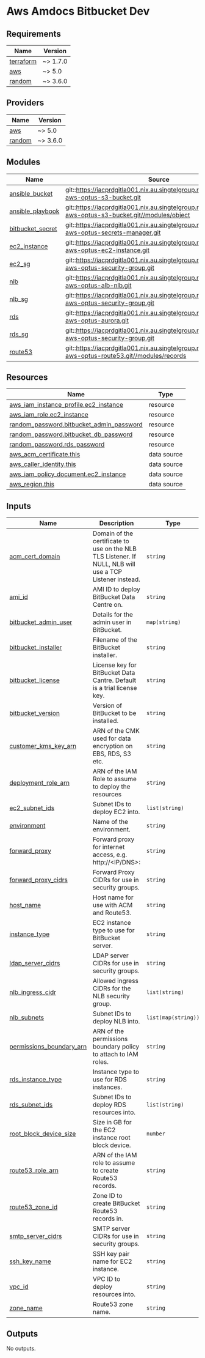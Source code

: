 # Aws Amdocs Bitbucket Dev

<!-- BEGINNING OF PRE-COMMIT-TERRAFORM DOCS HOOK -->
## Requirements

| Name | Version |
|------|---------|
| <a name="requirement_terraform"></a> [terraform](#requirement\_terraform) | ~> 1.7.0 |
| <a name="requirement_aws"></a> [aws](#requirement\_aws) | ~> 5.0 |
| <a name="requirement_random"></a> [random](#requirement\_random) | ~> 3.6.0 |

## Providers

| Name | Version |
|------|---------|
| <a name="provider_aws"></a> [aws](#provider\_aws) | ~> 5.0 |
| <a name="provider_random"></a> [random](#provider\_random) | ~> 3.6.0 |

## Modules

| Name | Source | Version |
|------|--------|---------|
| <a name="module_ansible_bucket"></a> [ansible\_bucket](#module\_ansible\_bucket) | git::https://iacprdgitla001.nix.au.singtelgroup.net/TEL/terraform-aws-optus-s3-bucket.git | v1.0.0 |
| <a name="module_ansible_playbook"></a> [ansible\_playbook](#module\_ansible\_playbook) | git::https://iacprdgitla001.nix.au.singtelgroup.net/TEL/terraform-aws-optus-s3-bucket.git//modules/object | v1.0.0 |
| <a name="module_bitbucket_secret"></a> [bitbucket\_secret](#module\_bitbucket\_secret) | git::https://iacprdgitla001.nix.au.singtelgroup.net/TEL/terraform-aws-optus-secrets-manager.git | v1.0.0 |
| <a name="module_ec2_instance"></a> [ec2\_instance](#module\_ec2\_instance) | git::https://iacprdgitla001.nix.au.singtelgroup.net/TEL/terraform-aws-optus-ec2-instance.git | v1.0.0 |
| <a name="module_ec2_sg"></a> [ec2\_sg](#module\_ec2\_sg) | git::https://iacprdgitla001.nix.au.singtelgroup.net/TEL/terraform-aws-optus-security-group.git | v1.0.0 |
| <a name="module_nlb"></a> [nlb](#module\_nlb) | git::https://iacprdgitla001.nix.au.singtelgroup.net/TEL/terraform-aws-optus-alb-nlb.git | v1.0.0 |
| <a name="module_nlb_sg"></a> [nlb\_sg](#module\_nlb\_sg) | git::https://iacprdgitla001.nix.au.singtelgroup.net/TEL/terraform-aws-optus-security-group.git | v1.0.0 |
| <a name="module_rds"></a> [rds](#module\_rds) | git::https://iacprdgitla001.nix.au.singtelgroup.net/TEL/terraform-aws-optus-aurora.git | v1.0.0 |
| <a name="module_rds_sg"></a> [rds\_sg](#module\_rds\_sg) | git::https://iacprdgitla001.nix.au.singtelgroup.net/TEL/terraform-aws-optus-security-group.git | v1.0.0 |
| <a name="module_route53"></a> [route53](#module\_route53) | git::https://iacprdgitla001.nix.au.singtelgroup.net/TEL/terraform-aws-optus-route53.git//modules/records | v1.0.0 |

## Resources

| Name | Type |
|------|------|
| [aws_iam_instance_profile.ec2_instance](https://registry.terraform.io/providers/hashicorp/aws/latest/docs/resources/iam_instance_profile) | resource |
| [aws_iam_role.ec2_instance](https://registry.terraform.io/providers/hashicorp/aws/latest/docs/resources/iam_role) | resource |
| [random_password.bitbucket_admin_password](https://registry.terraform.io/providers/hashicorp/random/latest/docs/resources/password) | resource |
| [random_password.bitbucket_db_password](https://registry.terraform.io/providers/hashicorp/random/latest/docs/resources/password) | resource |
| [random_password.rds_password](https://registry.terraform.io/providers/hashicorp/random/latest/docs/resources/password) | resource |
| [aws_acm_certificate.this](https://registry.terraform.io/providers/hashicorp/aws/latest/docs/data-sources/acm_certificate) | data source |
| [aws_caller_identity.this](https://registry.terraform.io/providers/hashicorp/aws/latest/docs/data-sources/caller_identity) | data source |
| [aws_iam_policy_document.ec2_instance](https://registry.terraform.io/providers/hashicorp/aws/latest/docs/data-sources/iam_policy_document) | data source |
| [aws_region.this](https://registry.terraform.io/providers/hashicorp/aws/latest/docs/data-sources/region) | data source |

## Inputs

| Name | Description | Type | Default | Required |
|------|-------------|------|---------|:--------:|
| <a name="input_acm_cert_domain"></a> [acm\_cert\_domain](#input\_acm\_cert\_domain) | Domain of the certificate to use on the NLB TLS Listener. If NULL, NLB will use a TCP Listener instead. | `string` | `null` | no |
| <a name="input_ami_id"></a> [ami\_id](#input\_ami\_id) | AMI ID to deploy BitBucket Data Centre on. | `string` | n/a | yes |
| <a name="input_bitbucket_admin_user"></a> [bitbucket\_admin\_user](#input\_bitbucket\_admin\_user) | Details for the admin user in BitBucket. | `map(string)` | n/a | yes |
| <a name="input_bitbucket_installer"></a> [bitbucket\_installer](#input\_bitbucket\_installer) | Filename of the BitBucket installer. | `string` | n/a | yes |
| <a name="input_bitbucket_license"></a> [bitbucket\_license](#input\_bitbucket\_license) | License key for BitBucket Data Cantre. Default is a trial license key. | `string` | n/a | yes |
| <a name="input_bitbucket_version"></a> [bitbucket\_version](#input\_bitbucket\_version) | Version of BitBucket to be installed. | `string` | n/a | yes |
| <a name="input_customer_kms_key_arn"></a> [customer\_kms\_key\_arn](#input\_customer\_kms\_key\_arn) | ARN of the CMK used for data encryption on EBS, RDS, S3 etc. | `string` | n/a | yes |
| <a name="input_deployment_role_arn"></a> [deployment\_role\_arn](#input\_deployment\_role\_arn) | ARN of the IAM Role to assume to deploy the resources | `string` | n/a | yes |
| <a name="input_ec2_subnet_ids"></a> [ec2\_subnet\_ids](#input\_ec2\_subnet\_ids) | Subnet IDs to deploy EC2 into. | `list(string)` | n/a | yes |
| <a name="input_environment"></a> [environment](#input\_environment) | Name of the environment. | `string` | n/a | yes |
| <a name="input_forward_proxy"></a> [forward\_proxy](#input\_forward\_proxy) | Forward proxy for internet access, e.g. http://<IP/DNS>:<PORT> | `string` | n/a | yes |
| <a name="input_forward_proxy_cidrs"></a> [forward\_proxy\_cidrs](#input\_forward\_proxy\_cidrs) | Forward Proxy CIDRs for use in security groups. | `string` | n/a | yes |
| <a name="input_host_name"></a> [host\_name](#input\_host\_name) | Host name for use with ACM and Route53. | `string` | n/a | yes |
| <a name="input_instance_type"></a> [instance\_type](#input\_instance\_type) | EC2 instance type to use for BitBucket server. | `string` | n/a | yes |
| <a name="input_ldap_server_cidrs"></a> [ldap\_server\_cidrs](#input\_ldap\_server\_cidrs) | LDAP server CIDRs for use in security groups. | `string` | n/a | yes |
| <a name="input_nlb_ingress_cidr"></a> [nlb\_ingress\_cidr](#input\_nlb\_ingress\_cidr) | Allowed ingress CIDRs for the NLB security group. | `list(string)` | `[]` | no |
| <a name="input_nlb_subnets"></a> [nlb\_subnets](#input\_nlb\_subnets) | Subnet IDs to deploy NLB into. | `list(map(string))` | n/a | yes |
| <a name="input_permissions_boundary_arn"></a> [permissions\_boundary\_arn](#input\_permissions\_boundary\_arn) | ARN of the permissions boundary policy to attach to IAM roles. | `string` | `null` | no |
| <a name="input_rds_instance_type"></a> [rds\_instance\_type](#input\_rds\_instance\_type) | Instance type to use for RDS instances. | `string` | n/a | yes |
| <a name="input_rds_subnet_ids"></a> [rds\_subnet\_ids](#input\_rds\_subnet\_ids) | Subnet IDs to deploy RDS resources into. | `list(string)` | n/a | yes |
| <a name="input_root_block_device_size"></a> [root\_block\_device\_size](#input\_root\_block\_device\_size) | Size in GB for the EC2 instance root block device. | `number` | n/a | yes |
| <a name="input_route53_role_arn"></a> [route53\_role\_arn](#input\_route53\_role\_arn) | ARN of the IAM role to assume to create Route53 records. | `string` | n/a | yes |
| <a name="input_route53_zone_id"></a> [route53\_zone\_id](#input\_route53\_zone\_id) | Zone ID to create BitBucket Route53 records in. | `string` | n/a | yes |
| <a name="input_smtp_server_cidrs"></a> [smtp\_server\_cidrs](#input\_smtp\_server\_cidrs) | SMTP server CIDRs for use in security groups. | `string` | n/a | yes |
| <a name="input_ssh_key_name"></a> [ssh\_key\_name](#input\_ssh\_key\_name) | SSH key pair name for EC2 instance. | `string` | `null` | no |
| <a name="input_vpc_id"></a> [vpc\_id](#input\_vpc\_id) | VPC ID to deploy resources into. | `string` | n/a | yes |
| <a name="input_zone_name"></a> [zone\_name](#input\_zone\_name) | Route53 zone name. | `string` | n/a | yes |

## Outputs

No outputs.
<!-- END OF PRE-COMMIT-TERRAFORM DOCS HOOK -->
